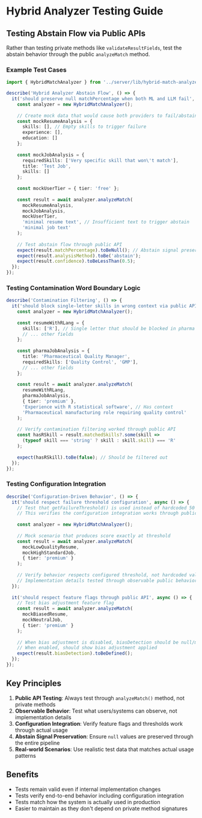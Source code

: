 # Hybrid Analyzer Testing Guide

## Testing Abstain Flow via Public APIs

Rather than testing private methods like `validateResultFields`, test the abstain behavior through the public `analyzeMatch` method.

### Example Test Cases

```typescript
import { HybridMatchAnalyzer } from '../server/lib/hybrid-match-analyzer';

describe('Hybrid Analyzer Abstain Flow', () => {
  it('should preserve null matchPercentage when both ML and LLM fail', async () => {
    const analyzer = new HybridMatchAnalyzer();
    
    // Create mock data that would cause both providers to fail/abstain
    const mockResumeAnalysis = {
      skills: [], // Empty skills to trigger failure
      experience: [], 
      education: []
    };
    
    const mockJobAnalysis = {
      requiredSkills: ['Very specific skill that won\'t match'],
      title: 'Test Job',
      skills: []
    };
    
    const mockUserTier = { tier: 'free' };
    
    const result = await analyzer.analyzeMatch(
      mockResumeAnalysis,
      mockJobAnalysis, 
      mockUserTier,
      'minimal resume text', // Insufficient text to trigger abstain
      'minimal job text'
    );
    
    // Test abstain flow through public API
    expect(result.matchPercentage).toBeNull(); // Abstain signal preserved
    expect(result.analysisMethod).toBe('abstain');
    expect(result.confidence).toBeLessThan(0.5);
  });
});
```

### Testing Contamination Word Boundary Logic

```typescript
describe('Contamination Filtering', () => {
  it('should block single-letter skills in wrong context via public API', async () => {
    const analyzer = new HybridMatchAnalyzer();
    
    const resumeWithRLang = {
      skills: ['R'], // Single letter that should be blocked in pharma context
      // ... other fields
    };
    
    const pharmaJobAnalysis = {
      title: 'Pharmaceutical Quality Manager',
      requiredSkills: ['Quality Control', 'GMP'],
      // ... other fields  
    };
    
    const result = await analyzer.analyzeMatch(
      resumeWithRLang,
      pharmaJobAnalysis,
      { tier: 'premium' },
      'Experience with R statistical software', // Has context
      'Pharmaceutical manufacturing role requiring quality control'
    );
    
    // Verify contamination filtering worked through public API
    const hasRSkill = result.matchedSkills?.some(skill => 
      (typeof skill === 'string' ? skill : skill.skill) === 'R'
    );
    
    expect(hasRSkill).toBe(false); // Should be filtered out
  });
});
```

### Testing Configuration Integration

```typescript
describe('Configuration-Driven Behavior', () => {
  it('should respect failure threshold configuration', async () => {
    // Test that getFailureThreshold() is used instead of hardcoded 50
    // This verifies the configuration integration works through public API
    
    const analyzer = new HybridMatchAnalyzer();
    
    // Mock scenario that produces score exactly at threshold
    const result = await analyzer.analyzeMatch(
      mockLowQualityResume,
      mockHighStandardJob,
      { tier: 'premium' }
    );
    
    // Verify behavior respects configured threshold, not hardcoded value
    // Implementation details tested through observable public behavior
  });
  
  it('should respect feature flags through public API', async () => {
    // Test bias adjustment feature flag
    const result = await analyzer.analyzeMatch(
      mockBiasedResume,
      mockNeutralJob, 
      { tier: 'premium' }
    );
    
    // When bias adjustment is disabled, biasDetection should be null/minimal
    // When enabled, should show bias adjustment applied
    expect(result.biasDetection).toBeDefined();
  });
});
```

## Key Principles

1. **Public API Testing**: Always test through `analyzeMatch()` method, not private methods
2. **Observable Behavior**: Test what users/systems can observe, not implementation details
3. **Configuration Integration**: Verify feature flags and thresholds work through actual usage
4. **Abstain Signal Preservation**: Ensure `null` values are preserved through the entire pipeline
5. **Real-world Scenarios**: Use realistic test data that matches actual usage patterns

## Benefits

- Tests remain valid even if internal implementation changes
- Tests verify end-to-end behavior including configuration integration  
- Tests match how the system is actually used in production
- Easier to maintain as they don't depend on private method signatures